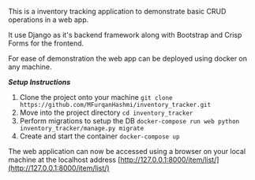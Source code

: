 This is a inventory tracking application to demonstrate basic CRUD operations in a web app.

It use Django as it's backend framework along with Bootstrap and Crisp Forms for the frontend. 

For ease of demonstration the web app can be deployed using docker on any machine.

***Setup Instructions***
1. Clone the project onto your machine
	`git clone https://github.com/MFurqanHashmi/inventory_tracker.git`
2. Move into the project directory
	 `cd inventory_tracker`
3. Perform migrations to setup the DB
	`docker-compose run web python inventory_tracker/manage.py migrate`
4. Create and start the container
	 `docker-compose up`

The web application can now be accessed using a browser on your local machine at the localhost address [http://127.0.0.1:8000/item/list/](http://127.0.0.1:8000/item/list/)